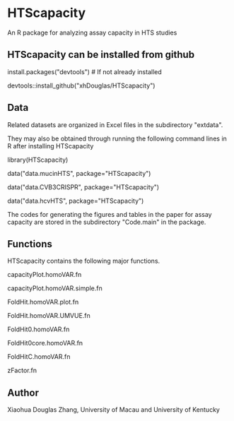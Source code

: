 # HTScapacity
An R package for analyzing assay capacity in HTS studies

## HTScapacity can be installed from github

install.packages("devtools") # If not already installed

devtools::install_github("xhDouglas/HTScapacity")

## Data

Related datasets are organized in Excel files in the subdirectory "extdata". 

They may also be obtained through running the following command lines in R after installing HTScapacity

  library(HTScapacity)

  data("data.mucinHTS", package="HTScapacity")

  data("data.CVB3CRISPR", package="HTScapacity")

  data("data.hcvHTS", package="HTScapacity")

The codes for generating the figures and tables in the paper for assay capacity are stored in the subdirectory "Code.main" in the package.

## Functions

HTScapacity contains the following major functions.

  capacityPlot.homoVAR.fn

  capacityPlot.homoVAR.simple.fn

  FoldHit.homoVAR.plot.fn

  FoldHit.homoVAR.UMVUE.fn

  FoldHit0.homoVAR.fn

  FoldHit0core.homoVAR.fn

  FoldHitC.homoVAR.fn

  zFactor.fn

## Author

  Xiaohua Douglas Zhang, University of Macau and University of Kentucky




